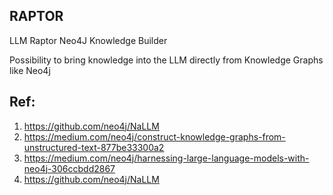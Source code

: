 ## RAPTOR
LLM Raptor Neo4J Knowledge Builder

Possibility to bring knowledge into the LLM directly from Knowledge Graphs like Neo4j


## Ref:
   1. https://github.com/neo4j/NaLLM
   2. https://medium.com/neo4j/construct-knowledge-graphs-from-unstructured-text-877be33300a2
   3. https://medium.com/neo4j/harnessing-large-language-models-with-neo4j-306ccbdd2867
   4. https://github.com/neo4j/NaLLM
   

